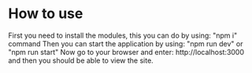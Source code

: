 # How to use
First you need to install the modules, this you can do by using: "npm i" command
Then you can start the application by using: "npm run dev" or "npm run start"
Now go to your browser and enter: http://localhost:3000 and then you should be able to view the site.

